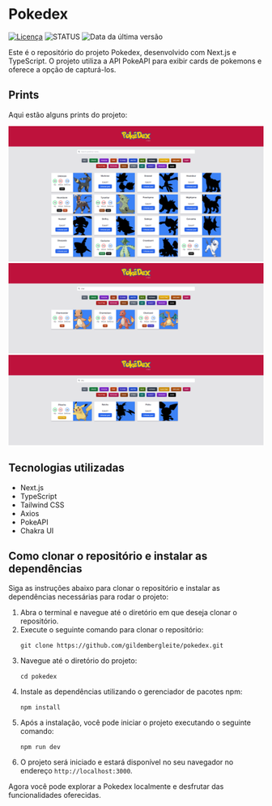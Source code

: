 # Pokedex

[![Licença](https://img.shields.io/badge/licença-MIT-blue.svg)](https://opensource.org/licenses/MIT)
![STATUS](https://img.shields.io/badge/status-em%20desenvolvimento-green.svg)
![Data da última versão](https://img.shields.io/badge/última%20versão-junho-blueviolet.svg)

Este é o repositório do projeto Pokedex, desenvolvido com Next.js e TypeScript. O projeto utiliza a API PokeAPI para exibir cards de pokemons e oferece a opção de capturá-los.

## Prints

Aqui estão alguns prints do projeto:

![Print 1](./public/prints/print1.png)
![Print 2](./public/prints/print2.png)
![Print 3](./public/prints/print3.png)

## Tecnologias utilizadas

- Next.js
- TypeScript
- Tailwind CSS
- Axios
- PokeAPI
- Chakra UI

## Como clonar o repositório e instalar as dependências

Siga as instruções abaixo para clonar o repositório e instalar as dependências necessárias para rodar o projeto:

1. Abra o terminal e navegue até o diretório em que deseja clonar o repositório.
2. Execute o seguinte comando para clonar o repositório:
   ```
   git clone https://github.com/gildembergleite/pokedex.git
   ```
3. Navegue até o diretório do projeto:
   ```
   cd pokedex
   ```
4. Instale as dependências utilizando o gerenciador de pacotes npm:
   ```
   npm install
   ```
5. Após a instalação, você pode iniciar o projeto executando o seguinte comando:
   ```
   npm run dev
   ```
6. O projeto será iniciado e estará disponível no seu navegador no endereço `http://localhost:3000`.

Agora você pode explorar a Pokedex localmente e desfrutar das funcionalidades oferecidas.